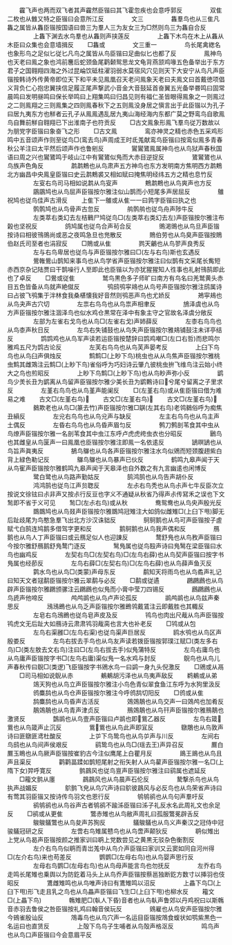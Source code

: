 <!-- { "loadSidebar": true } -->
　　靃飞声也两而双飞者其声靃然臣锴曰其飞霍忽疾也会意呼郭反
　　
　　双隹二枚也从雔又特之臣锴曰会意所江反
　　
　　文三
　　
　　雥羣鸟也从三隹凡雥之属皆从雥臣锴按国语曰兽三为羣人三为友女三为□然则鸟三为雥自合反
　　
　　上雥下渊去水鸟羣也从雥则声挟莲反
　　
　　上雥下木鸟在木上从雥从木臣曰众集也会意墙揖反
　　□雥或
　　
　　文三重一
　　
　　鸟长尾禽緫名也象形鸟之足似匕従匕凡鸟之属皆从鸟臣锴曰足曲似匕也都了反
　　
　　鳯神鸟也天老曰鳯之象也鸿前麐后蛇颈鱼尾鹳颡鸳思龙文龟背燕颔鸡喙五色备举出于东方君子之国翱翔四海之外过昆崘饮砥柱濯羽弱水莫宿风穴见则天下大安宁从鸟凡声臣锴按韩诗外传黄帝即位天下和平未见鳯凰召天老问鳯象天老曰夫鳯文曰首戴徳项倡义背负仁心抱忠翼挟信足履正尾声撃武小音金大音鼓延首奋翼五光备举昬鸣曰固常晨鸣曰发明昼鸣曰保长举鸣曰上翔集鸣曰归昌见则有福仁圣皆眼得鳯象之一则鳯过之二则鳯翔之三则鳯集之四则鳯春秋下之五则鳯没身居之愼言出于此臣锴以为孔子曰居九夷东方也觧者云孔子从鳯鳯遇乱居九夷山海经海内东都广莫之野鸾鸟自歌鳯鸟自舞前觧自翱翔已下出淮南子也符贡反
　　□古文鳯象形鳯飞羣鸟従万数故以为朋党字臣锴曰象奋飞之形
　　□古文鳯
　　
　　鸾亦神灵之精也赤色五采鸡形鸣中五音颂声作则至従鸟□(鸾去鸟)声周成王时氐羗献鸾鸟臣锴曰按鸾似鳯多青春秋公羊注曰太平然后颂声作也鲁剜反
　　
　　鸑鸑鷟鳯属神鸟也从鸟狱声春秋国语曰周之兴也鸑鷟鸣于岐山江中有鸑鷟似鳬而大赤目逆捉反
　　
　　鷟鸑鷟也从鸟族声色角反
　　
　　鹔鹔鷞也从鸟肃声五方神鸟也东方发明南方焦明西方鹔鷞北方幽昌中央鳯皇臣锴曰史云鹔鷞裘又相如赋曰掩焦明经纬五方之精也息竹反
　　
　　左叜右鸟司马相如说鹔从鸟叜声
　　
　　鷞鹔鷞也从鸟爽声也方反
　　
　　鶌鶌鸠也从鸟屈声臣锴按尔雅注似山鹊而小短尾多声居屈反
　　
　　鵻祝鸠也従鸟佳声古滑反
　　上隹下一鵻或从隹一一曰鹑字臣锴曰执之也
　　
　　鹘鹘鸠也从鸟骨声古忽反
　　
　　鸼鹘鸼也従鸟舟声陟牛反
　　
　　左类萃右类幻去左桔鷨尸鸠従鸟□(左类萃右类幻去左)声臣锴按尔雅注布榖也坚祝反
　　
　　鸽鸠属也従鸟合声茍合反
　　
　　鴠渇鴠也从鸟旦声臣锴按诗曰相彼鳱鴠尚或恶之夜鸣急旦也兠散反
　　
　　鵙伯劳也从鸟臭声臣锴按鵙伯赵氏司至者也涓寂反
　　□鵙或从隹
　　
　　鹨天鸙也从鸟翏声良秀反
　　
　　左与右鸟卑居也従鸟与声臣锴按尔雅曰□(左与右鸟)斯也玄遇反
　　
　　鷽雗鷽山鹊知来事鸟也从鸟学省声臣锴按尔雅注曰似鹊有文采尾长觜短赤西京杂记陆贾曰干鹊噪行人至即此也臣锴以为亦犹猩猩知人徃事也礼射鳱鹄即此也了卓反
　　□鷽或従隹
　　
　　鹫鸟黒色多子师旷曰南方有鸟名曰羌鹫黄头赤目五色皆备从鸟就声絶僦反
　　
　　鸮鸱鸮寜鳺也从鸟号声臣锴按尔雅注鸱属诗曰占彼飞鸮集于泮林食我桑椹懐我好音然则鸮恶声鸟也尤娇反
　　
　　鴂寜鳺也从鸟夬声古穴切
　　
　　左祟右鸟鸟也从鸟祟声相聿反
　　
　　鴋泽虞也从鸟方声臣锴按尔雅注涸泽鸟也似水鸡仓黒常在泽中有象主守之官故名泽虞分敞反
　　
　　左部为左雀右戈鸟也从鸟□(左雀右戈)声姉薛反
　　
　　左桼右鸟鸟也从鸟桼声秋日反
　　
　　左鸟右失铺鼓也从鸟失声臣锴按尔雅鳺铺鼓注未详亭结反
　　
　　鹍鹍鸡也从鸟军声读若运臣锴按楚辞曰鹍鸡嘲□(左口右哲)而悲鸣尔雅鸡五尺为鹍古论反
　　
　　左芙右鸟鸟也从鸟芙声晏考反
　　
　　上臼下鸟鸟也从鸟臼声俱烛反
　　
　　鹪鹪□(上眇下鸟)桃虫也从从鸟焦声臣锴按尔雅桃虫鹪其雌鴱注云鹪□(上眇下鸟)雀俗呼为巧妇诗云肇凢彼桃虫拚飞维鸟注云始小终大之鸟也煎昭反
　　
　　上眇下鸟鹪□(上眇下鸟)也从鸟眇声弥小反
　　
　　鹠鸟少羙长丑为鹠离从鸟留声臣锴按尔雅少美长丑为鹠鷅诗曰兮尾兮留离之子里求反
　　
　　左堇右鸟鸟也从鸟堇声能阑反
　　□(左堇右鸟)或从隹臣锴曰借为难易之难
　　古文□(左堇右鸟)
　　古文□(左堇右鸟)
　　古文□(左堇右鸟)
　　
　　鶨欺老也从鸟□(篆去竹)声臣锴按尔雅□鶀(左其右鸟)老鸰鶨俗呼为痴焦丑縜反
　　
　　左兊右鸟鸟也从鸟兊声与缺反
　　
　　左主右鸟鸟也从鸟主声土偶反
　　
　　左昏右鸟鸟也从鸟昏声眉匀反
　　
　　鹩刀鹩剖苇食其中虫从鸟燎声臣锴按尔雅一名剖苇食其中虫江东呼卢虎虎绔虫衣也分昭反
　　
　　鶠鸟也其雌皇从鸟匽声一曰鳯凰也臣锴按尔雅注即鳯一名依逺反
　　
　　鴲暝鴲也从鸟旨声眞夷反
　　
　　鵅鸟鸔也从鸟各声臣锴按尔雅注水鸟似鶂而短颈腹趐紫白背上緑色勒记反
　　
　　鸔鸟鸔也从鸟暴声已伙反
　　
　　鹤鸣九皋声闻于天从鸟寉声臣锴按尔雅鹤鸣九皋声闻于天皋泽也自外数之有九言幽逺也闲博反
　　
　　鹭白鹭也从鸟路声勤姑反
　　
　　鹄鸿鹄也从鸟告声胡仆反
　　
　　鸿鸿鹄也従鸟江声贠聦反
　　
　　左尗右鸟秃也从鸟尗声七牛反臣次立按说文徐铉曰尗非声又按尗行反豆也字义不通疑从秋省乃得声尗传冩禾之误也下文鹙即不省于义可见
　　鹙□(左尗右鸟)或从秋
　　
　　鸯鸳鸯也从鸟央声殷光反
　　
　　鵽鵽鸠也从鸟叕声臣锴按尔雅鵽鸠冠雉注大如鸽似雌雉□(上臼下甩)脚无后趾歧尾为鸟憨急羣飞出北方沙汉诛貀反
　　
　　鴚鴚鹅也从鸟可声臣锴按子虗赋弋白鹄连鸠鹅多借驾字更和反
　　
　　鹅鴚鹅也从鸟我声偶和反
　　
　　鴈鹅也从鸟人丁声臣锴曰或云鴈足似人也迎諌反
　　
　　鹜舒鳬也从鸟敄声臣锴曰今按尔雅舒鴈鹅舒鳬鹜门逐反
　　
　　鹥鳬属也従鸟殹声诗曰鳬鹥在梁臣锴曰水鸟也幽鸡反
　　
　　左契右鸟□(左契右鸟)□(左鸟右薛)也从鸟契声臣锴曰按字书鳬属也经莭反
　　
　　左鸟右薛□(左契右鸟)□(左鸟右薛)也从鸟薛声鱼灭反
　　
　　鹲水鸟也从鸟□(类蒙)声母东反
　　
　　鹬知天将雨鸟也从鸟矞声礼记曰知天文者冦鹬臣锴按尔雅云翠鹬与必反
　　□鹬或従遹
　　
　　鸊鸊鷉也从鸟辟声臣锴按尔雅鸊颁骡注云鸊鷉也似鳬而小膏中莹刀四锡反
　　
　　鷉鸊鷉也从鸟虒声他啼反
　　
　　鸬鸬鹚也从鸟卢声论孤反
　　
　　鹚鸬鹚也从鸟兹声秦思反
　　
　　鴔鴔鵖也从鸟乏声臣锴按尔雅鵖鸰戴鵀注云即戴胜也其輙反
　　
　　左皂右鸟鴔鵖也従鸟皂声皮及反
　　
　　鸨鸟也肉出尺胾从鸟声臣锴按鸨虎文无后趾大如鴈诗云肃肃鸨羽胾脔也言大也补老反
　　□鸨或从包
　　
　　左鸟右渠雝□(左鸟右渠)也従鸟渠声巨居反
　　
　　鸥水鸮也从鸟区声殷娄反
　　
　　左鸟右拔去手鸟也从鸟友声读若拨臣锴按郭璞江赋□(类左多右鸟)□(类左敖去文右鸟)注曰□(左鸟右拔去手)似鳬蒲特反
　　
　　左鸟右庸鸟也从鸟庸声臣锴按字书□(左鸟右庸)渠似鳬一名水鸡与封反
　　
　　鶃鸟也从鸟儿声春秋传曰鶃□(类逻)飞臣锴按字书鶂水鸟一曰鹢一身九头倪激反
　　□鶂或从鬲
　　□司马相如说鶃从赤
　　
　　鴺鴺胡污泽也从鸟夷声敌反
　　鹈鴺或从弟
　　
　　鴗天狗也从鸟立声臣锴按尔雅注小鸟色青似翠食鱼江东呼为水狗里汲反
　　
　　鸧麋鸹也从鸟仓声臣锴按尔雅注今呼鸧鸹切阳反
　　□鸧或从隹
　　
　　鸹麋鸹也从鸟昏声古活反
　　
　　鵁鵁鶄也从鸟交声一曰鵁鸬也加肴反
　　
　　鶄鵁鶄也从鸟青声津贞反
　　
　　鳽鵁鶄也从鸟幵声臣锴按尔雅鳽鶄也激贤反
　　
　　鷧鹚也从鸟壹声臣锴曰卢鹚也即鴜乙器反
　　
　　左鸟右箴鴜也从鸟箴声止沉反
　　
　　鴜鴜也从鸟此声即冝反
　　
　　鷻鵰也从鸟敦声诗曰匪鷻匪鸢杜酸反
　　
　　上屰下鸟鸷鸟也从鸟屰声与川反
　　
　　左间右鸟鸱也从鸟间声侯艰反
　　
　　鹞鸷鸟也从鸟□(瑶去王)声异召反
　　
　　鷢白鷢玉瞗也从鸟厥声臣锴按崔豹古今注似鹰尾上白瞿月反
　　
　　鴡王鴡也从鸟且声且渠反
　　
　　鹳鹳畐蹂如鹊短尾射之衔矢射人从鸟雚声臣锴按尔雅一名□(上隋下女)羿呼寛反
　　
　　鹯鷐风也従鸟亶声臣锴按尔雅注曰鹞属也遮延反
　　□籕文鹯从廛
　　
　　鷐鷐风也从鸟晨声石伦反
　　
　　騺撃杀鸟也从鸟执声战媚反
　　
　　鴥鹯飞皃从鸟穴声诗曰鴥彼鷐风与必反鸟也从鸟荣省声诗曰有莺其羽臣锴又按诗传鸟羽文也恩行反
　　
　　鸲鸲鹆也从鸟句声羣吁反
　　
　　鹆鸲鹆也从鸟谷声古者鸲鹆不踰泲臣锴曰泲子礼反水名此周礼文也余足反
　　□鹆或从更隹
　　
　　鷩赤雉也从鸟敝声周礼曰孤服鷩冕辟舌反
　　
　　鵔鵔鸃鷩也从鸟夋声苏狥反
　　
　　鸃鵔鸃也从鸟义声秦汉之冠侍中冠骏鸃冠研之反
　　
　　左啻右鸟雉属戆鸟也从鸟啻声颠狄反
　　
　　鹖似雉出上党从鸟曷声臣锴按颜之推家训曰鹖上党数尝见之黄黒无驳杂色衡割反
　　
　　左介右鸟鸟似鹖而青岀羗中从鸟介声臣锴曰家训又云窦如同自河州得□(左介右鸟)来也苟差反
　　
　　鹦鹦□(左母右鸟)也从鸟婴声思行反
　　
　　左母右鸟鹦□(左母右鸟)也从鸟母声能言鸟也勿抚反
　　
　　左乔右鸟走鸣长尾雉也乗舆以为防釳着马头上从鸟乔声臣锴按蔡邕独断釳方数寸以挿羽也伎昭反
　　
　　鷕雌雉鸣也从鸟唯声诗曰有鷕雉鸣以沼反
　　
　　上畾下鸟□(上臼下甩)形飞走且乳之鸟也从鸟畾声臣锴曰飞生□(上臼下甩)也柳水反
　　籕文□(上畾下鸟)
　　
　　鶾雉肥□(倝人下昏)音者也从鸟倝声鲁郊以丹鸡祝曰以斯鶾音赤羽去鲁侯之咎臣锴按礼鸡曰翰音侯玩反
　　
　　鴳雇也从鸟安声臣锴按尔雅今鴳雀殷讪反
　　
　　鴪毒鸟也从鸟穴声一名运目臣锴按鴪食蝮状如鹗紫黒色一名运曰也直赁反
　　
　　上殻下鸟鸟子生哺者从鸟殻声格沤反
　　
　　鸣鸟声也从鸟口声臣锴曰今会意眉平反
　　
